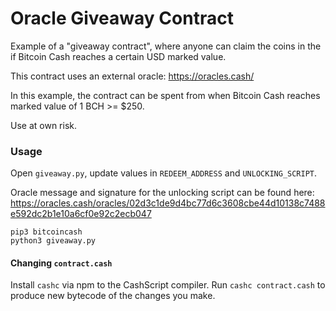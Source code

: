 # Oracle Giveaway Contract

Example of a "giveaway contract", where anyone can claim the coins in the
if Bitcoin Cash reaches a certain USD marked value.

This contract uses an external oracle: https://oracles.cash/

In this example, the contract can be spent from when Bitcoin Cash reaches
marked value of 1 BCH >= $250.

Use at own risk.

### Usage

Open `giveaway.py`, update values in `REDEEM_ADDRESS` and `UNLOCKING_SCRIPT`.

Oracle message and signature for the unlocking script can be found here:
https://oracles.cash/oracles/02d3c1de9d4bc77d6c3608cbe44d10138c7488e592dc2b1e10a6cf0e92c2ecb047

```
pip3 bitcoincash
python3 giveaway.py
```

#### Changing `contract.cash`

Install `cashc` via npm to the CashScript compiler. Run `cashc contract.cash`
to produce new bytecode of the changes you make.

